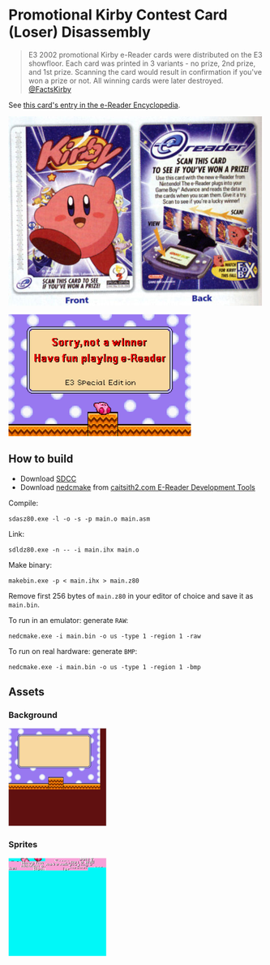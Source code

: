 # Promotional Kirby Contest Card (Loser) Disassembly

> E3 2002 promotional Kirby e-Reader cards were distributed on the E3 showfloor. Each card was printed in 3 variants - no prize, 2nd prize, and 1st prize. Scanning the card would result in confirmation if you've won a prize or not. All winning cards were later destroyed.
[@FactsKirby](https://twitter.com/FactsKirby/status/1100787610769915904)

See [this card's entry in the e-Reader Encyclopedia](http://ereader.no-intro.org/checklists.php?sys=EngList&search_set=Promotional&card_no=1152).

![ ](img/card.png)

![ ](img/screenshot.png)

## How to build

* Download [SDCC](http://sdcc.sourceforge.net/)
* Download [nedcmake](https://www.caitsith2.com/ereader/tools/nedcmake.rar) from [caitsith2.com E-Reader Development Tools](https://www.caitsith2.com/ereader/devtools.htm)

Compile:
```
sdasz80.exe -l -o -s -p main.o main.asm
```

Link:
```
sdldz80.exe -n -- -i main.ihx main.o
```

Make binary:
```
makebin.exe -p < main.ihx > main.z80
```

Remove first 256 bytes of `main.z80` in your editor of choice and save it as `main.bin`.

To run in an emulator: generate `RAW`:
```
nedcmake.exe -i main.bin -o us -type 1 -region 1 -raw
```

To run on real hardware: generate `BMP`:
```
nedcmake.exe -i main.bin -o us -type 1 -region 1 -bmp
```

## Assets

### Background
![ ](img/bg0.png)

### Sprites
![ ](img/tiles.png)
